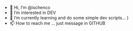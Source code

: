 - 👋 Hi, I’m @ischenco
- 👀 I’m interested in DEV
- 🌱 I’m currently learning and do some simple dev scripts... ) 
- 📫 How to reach me ... just message in GITHUB


